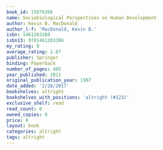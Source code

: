 ```yaml
---
book_id: 15876366
name: Sociobiological Perspectives on Human Development
author: Kevin B. MacDonald
author_l-f: 'MacDonald, Kevin B.'
isbn: 1461283388
isbn13: 9781461283386
my_rating: 0
average_rating: 2.67
publisher: Springer
binding: Paperback
number_of_pages: 405
year_published: 2011
original_publication_year: 1987
date_added: '2/28/2017'
bookshelves: altright
bookshelves_with_positions: 'altright (#123)'
exclusive_shelf: read
read_count: 0
owned_copies: 0
price: 0
layout: book
categories: altright
tags: altright
---
```

